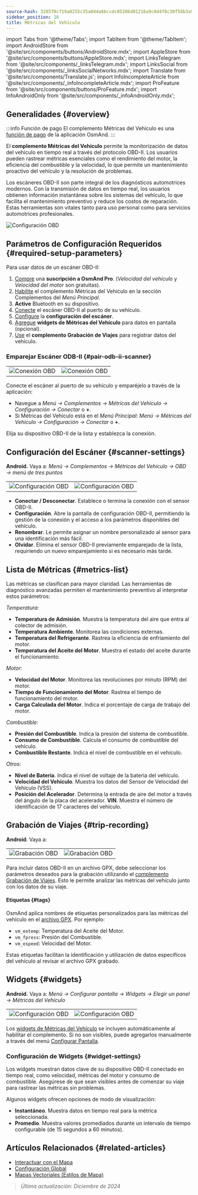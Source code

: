 ```yaml
---
source-hash: 3285f0c719a8255c35a044a6bccdc05206d01216a9c0d4f8c30f58b3a9122f36
sidebar_position: 16
title: Métricas del Vehículo
---
```

import Tabs from '@theme/Tabs';
import TabItem from '@theme/TabItem';
import AndroidStore from '@site/src/components/buttons/AndroidStore.mdx';
import AppleStore from '@site/src/components/buttons/AppleStore.mdx';
import LinksTelegram from '@site/src/components/_linksTelegram.mdx';
import LinksSocial from '@site/src/components/_linksSocialNetworks.mdx';
import Translate from '@site/src/components/Translate.js';
import InfoIncompleteArticle from '@site/src/components/_infoIncompleteArticle.mdx';
import ProFeature from '@site/src/components/buttons/ProFeature.mdx';
import InfoAndroidOnly from '@site/src/components/_infoAndroidOnly.mdx';


<InfoIncompleteArticle/>

<InfoAndroidOnly/>

## Generalidades {#overview}

:::info Función de pago
El complemento Métricas del Vehículo es una [función de pago](../purchases/index.md) de la aplicación OsmAnd.
:::

El **complemento Métricas del Vehículo** permite la monitorización de datos del vehículo en tiempo real a través del protocolo OBD-II. Los usuarios pueden rastrear métricas esenciales como el rendimiento del motor, la eficiencia del combustible y la velocidad, lo que permite un mantenimiento proactivo del vehículo y la resolución de problemas.

Los escáneres OBD-II son parte integral de los diagnósticos automotrices modernos. Con la transmisión de datos en tiempo real, los usuarios obtienen información instantánea sobre los sistemas del vehículo, lo que facilita el mantenimiento preventivo y reduce los costos de reparación. Estas herramientas son vitales tanto para uso personal como para servicios automotrices profesionales.

<Tabs groupId="operating-systems">

<TabItem value="android" label="Android">

![Configuración OBD](@site/static/img/plugins/obd/obd_overview_2.png)

</TabItem>

</Tabs>


## Parámetros de Configuración Requeridos {#required-setup-parameters}

Para usar datos de un escáner OBD-II:

1. [Compre](../purchases/) una **suscripción a OsmAnd Pro**. (*Velocidad del vehículo* y *Velocidad del motor* son gratuitas).
2. [Habilite](../plugins/index.md#enable--disable) el complemento Métricas del Vehículo en la sección Complementos del *Menú Principal*.
3. **Active** Bluetooth en su dispositivo.
4. [Conecte](#pair-odb-ii-scanner) el escáner OBD-II al puerto de su vehículo.
5. [Configure](#scanner-settings) la **configuración del escáner**.
6. [Agregue](#widgets) **widgets de Métricas del Vehículo** para datos en pantalla (opcional).
7. [Use](#trip-recording) el **complemento Grabación de Viajes** para registrar datos del vehículo.


### Emparejar Escáner ODB-II {#pair-odb-ii-scanner}

| | |
|--|--|
|![Conexión OBD](@site/static/img/plugins/obd/obd_connect.png)|![Conexión OBD](@site/static/img/plugins/obd/obd_connect_2.png)|

Conecte el escáner al puerto de su vehículo y emparéjelo a través de la aplicación:

- Navegue a *Menú → Complementos → Métricas del Vehículo → Configuración → Conectar* o **+**.
- Si Métricas del Vehículo está en el *Menú Principal*: *Menú → Métricas del Vehículo → Configuración → Conectar* o **+**.

Elija su dispositivo OBD-II de la lista y establezca la conexión.


## Configuración del Escáner {#scanner-settings}

**Android.** Vaya a: *Menú → Complementos → Métricas del Vehículo → OBD → menú de tres puntos*

| | |
|--|--|
|![Configuración OBD](@site/static/img/plugins/obd/obd_settings.png)|![Configuración OBD](@site/static/img/plugins/obd/obd_settings_1.png)|

- **Conectar / Desconectar**. Establece o termina la conexión con el sensor OBD-II.
- **Configuración**. Abre la pantalla de configuración OBD-II, permitiendo la gestión de la conexión y el acceso a los parámetros disponibles del vehículo.
- **Renombrar**. Le permite asignar un nombre personalizado al sensor para una identificación más fácil.
- **Olvidar**. Elimina el sensor OBD-II previamente emparejado de la lista, requiriendo un nuevo emparejamiento si es necesario más tarde.


## Lista de Métricas {#metrics-list}

Las métricas se clasifican para mayor claridad. Las herramientas de diagnóstico avanzadas permiten el mantenimiento preventivo al interpretar estos parámetros:

*Temperatura:*

- **Temperatura de Admisión**. Muestra la temperatura del aire que entra al colector de admisión.
- **Temperatura Ambiente**. Monitorea las condiciones externas.
- **Temperatura del Refrigerante**. Rastrea la eficiencia de enfriamiento del motor.
- **Temperatura del Aceite del Motor**. Muestra el estado del aceite durante el funcionamiento.

*Motor:*

- **Velocidad del Motor**. Monitorea las revoluciones por minuto (RPM) del motor.
- **Tiempo de Funcionamiento del Motor**. Rastrea el tiempo de funcionamiento del motor.
- **Carga Calculada del Motor**. Indica el porcentaje de carga de trabajo del motor.

*Combustible:*

- **Presión del Combustible**. Indica la presión del sistema de combustible.
- **Consumo de Combustible**. Calcula el consumo de combustible del vehículo.
- **Combustible Restante**. Indica el nivel de combustible en el vehículo.

*Otros:*

- **Nivel de Batería**. Indica el nivel de voltaje de la batería del vehículo.
- **Velocidad del Vehículo**. Muestra los datos del Sensor de Velocidad del Vehículo (VSS).
- **Posición del Acelerador**. Determina la entrada de aire del motor a través del ángulo de la placa del acelerador.
  **VIN**. Muestra el número de identificación de 17 caracteres del vehículo.


## Grabación de Viajes {#trip-recording}

**Android**. Vaya a: *<Translate android="true" ids="shared_string_menu,plugins_menu_group,record_plugin_name,shared_string_settings,data_settings,record_obd_data"/>*

| | |
|--|--|
|![Grabación OBD](@site/static/img/plugins/obd/obd_recording.png)| ![Grabación OBD](@site/static/img/plugins/obd/obd_recording_1.png)|

Para incluir datos OBD-II en un archivo GPX, debe seleccionar los parámetros deseados para la grabación utilizando el [complemento Grabación de Viajes](../plugins/trip-recording.md#recording-settings). Esto le permite analizar las métricas del vehículo junto con los datos de su viaje.

#### Etiquetas {#tags}

OsmAnd aplica nombres de etiquetas personalizados para las métricas del vehículo en el [archivo GPX](../plugins/trip-recording.md#recorded-gpx-file). Por ejemplo:

- `vm_eotemp`: Temperatura del Aceite del Motor.
- `vm_fpress`: Presión del Combustible.
- `vm_espeed`: Velocidad del Motor.

Estas etiquetas facilitan la identificación y utilización de datos específicos del vehículo al revisar el archivo GPX grabado.


## Widgets {#widgets}

**Android.** Vaya a: *Menú → Configurar pantalla → Widgets → Elegir un panel → Métricas del Vehículo*

| | |
|--|--|
|![Configuración OBD](@site/static/img/plugins/obd/obd_widget_1.png)| ![Configuración OBD](@site/static/img/plugins/obd/obd_widget.png)|

Los [widgets de Métricas del Vehículo](../widgets/info-widgets.md#vehicle-metrics-widgets) se incluyen automáticamente al habilitar el complemento. Si no son visibles, puede agregarlos manualmente a través del menú [Configurar Pantalla](../widgets/configure-screen.md).

### Configuración de Widgets {#widget-settings}

Los widgets muestran datos clave de su dispositivo OBD-II conectado en tiempo real, como velocidad, métricas del motor y consumo de combustible. Asegúrese de que sean visibles antes de comenzar su viaje para rastrear las métricas sin problemas.

Algunos widgets ofrecen opciones de modo de visualización:

- **Instantáneo**. Muestra datos en tiempo real para la métrica seleccionada.
- **Promedio**. Muestra valores promediados durante un intervalo de tiempo configurable (de 15 segundos a 60 minutos).


## Artículos Relacionados {#related-articles}

- [Interactuar con el Mapa](../../user/map/interact-with-map.md)
- [Configuración Global](../../user/personal/global-settings.md)
- [Mapas Vectoriales (Estilos de Mapa)](../../user/map/vector-maps.md)

> *Última actualización: Diciembre de 2024*